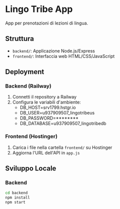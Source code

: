# Lingo Tribe App

App per prenotazioni di lezioni di lingua.

## Struttura

- `backend/`: Applicazione Node.js/Express
- `frontend/`: Interfaccia web HTML/CSS/JavaScript

## Deployment

### Backend (Railway)
1. Connetti il repository a Railway
2. Configura le variabili d'ambiente:
   - DB_HOST=srv1799.hstgr.io
   - DB_USER=u937909507_lingotribeus
   - DB_PASSWORD=********
   - DB_DATABASE=u937909507_lingotribedb

### Frontend (Hostinger)
1. Carica i file nella cartella `frontend/` su Hostinger
2. Aggiorna l'URL dell'API in `app.js`

## Sviluppo Locale

### Backend
```bash
cd backend
npm install
npm start

